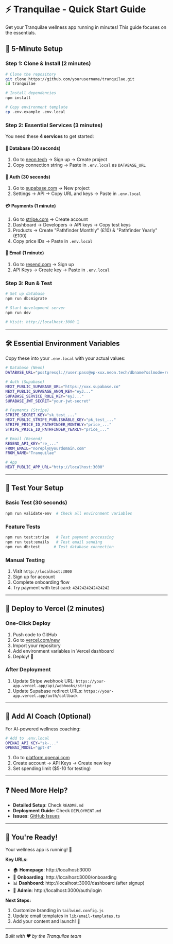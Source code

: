 # ⚡ Tranquilae - Quick Start Guide

Get your Tranquilae wellness app running in minutes! This guide focuses on the essentials.

## 🚀 5-Minute Setup

### Step 1: Clone & Install (2 minutes)

```bash
# Clone the repository
git clone https://github.com/yourusername/tranquilae.git
cd tranquilae

# Install dependencies  
npm install

# Copy environment template
cp .env.example .env.local
```

### Step 2: Essential Services (3 minutes)

You need these **4 services** to get started:

#### 🐘 Database (30 seconds)
1. Go to [neon.tech](https://neon.tech/) → Sign up → Create project
2. Copy connection string → Paste in `.env.local` as `DATABASE_URL`

#### 🔐 Auth (30 seconds)  
1. Go to [supabase.com](https://supabase.com/) → New project
2. Settings → API → Copy URL and keys → Paste in `.env.local`

#### 💳 Payments (1 minute)
1. Go to [stripe.com](https://stripe.com/) → Create account 
2. Dashboard → Developers → API keys → Copy test keys
3. Products → Create "Pathfinder Monthly" (£10) & "Pathfinder Yearly" (£100)
4. Copy price IDs → Paste in `.env.local`

#### 📧 Email (1 minute)
1. Go to [resend.com](https://resend.com/) → Sign up
2. API Keys → Create key → Paste in `.env.local`

### Step 3: Run & Test

```bash
# Set up database
npm run db:migrate

# Start development server
npm run dev

# Visit: http://localhost:3000 🎉
```

---

## 🛠 Essential Environment Variables

Copy these into your `.env.local` with your actual values:

```bash
# Database (Neon)
DATABASE_URL="postgresql://user:pass@ep-xxx.neon.tech/dbname?sslmode=require"

# Auth (Supabase)  
NEXT_PUBLIC_SUPABASE_URL="https://xxx.supabase.co"
NEXT_PUBLIC_SUPABASE_ANON_KEY="eyJ..."
SUPABASE_SERVICE_ROLE_KEY="eyJ..."
SUPABASE_JWT_SECRET="your-jwt-secret"

# Payments (Stripe)
STRIPE_SECRET_KEY="sk_test_..."
NEXT_PUBLIC_STRIPE_PUBLISHABLE_KEY="pk_test_..."
STRIPE_PRICE_ID_PATHFINDER_MONTHLY="price_..."
STRIPE_PRICE_ID_PATHFINDER_YEARLY="price_..."

# Email (Resend)
RESEND_API_KEY="re_..."
FROM_EMAIL="noreply@yourdomain.com"
FROM_NAME="Tranquilae"

# App
NEXT_PUBLIC_APP_URL="http://localhost:3000"
```

---

## 🎯 Test Your Setup

### Basic Test (30 seconds)
```bash
npm run validate-env  # Check all environment variables
```

### Feature Tests
```bash
npm run test:stripe   # Test payment processing
npm run test:emails   # Test email sending  
npm run db:test      # Test database connection
```

### Manual Testing
1. Visit `http://localhost:3000`
2. Sign up for account
3. Complete onboarding flow
4. Try payment with test card: `4242424242424242`

---

## 🚀 Deploy to Vercel (2 minutes)

### One-Click Deploy
1. Push code to GitHub
2. Go to [vercel.com/new](https://vercel.com/new)
3. Import your repository
4. Add environment variables in Vercel dashboard
5. Deploy! 🎉

### After Deployment
1. Update Stripe webhook URL: `https://your-app.vercel.app/api/webhooks/stripe`
2. Update Supabase redirect URLs: `https://your-app.vercel.app/auth/callback`

---

## 🤖 Add AI Coach (Optional)

For AI-powered wellness coaching:

```bash
# Add to .env.local
OPENAI_API_KEY="sk-..."
OPENAI_MODEL="gpt-4"
```

1. Go to [platform.openai.com](https://platform.openai.com/)
2. Create account → API Keys → Create new key
3. Set spending limit ($5-10 for testing)

---

## ❓ Need More Help?

- **Detailed Setup**: Check `README.md`
- **Deployment Guide**: Check `DEPLOYMENT.md`  
- **Issues**: [GitHub Issues](https://github.com/yourusername/tranquilae/issues)

---

## 🎉 You're Ready!

Your wellness app is running! 🌿

**Key URLs:**
- 🏠 **Homepage**: http://localhost:3000
- 📝 **Onboarding**: http://localhost:3000/onboarding
- 📊 **Dashboard**: http://localhost:3000/dashboard (after signup)
- 🔐 **Admin**: http://localhost:3000/auth/login

**Next Steps:**
1. Customize branding in `tailwind.config.js`
2. Update email templates in `lib/email-templates.ts`
3. Add your content and launch! 🚀

---

*Built with ❤️ by the Tranquilae team*
